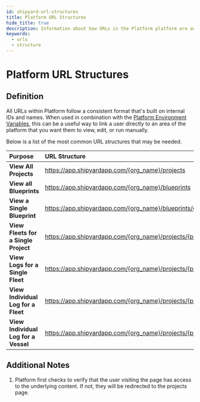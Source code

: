 ```yaml
---
id: shipyard-url-structures
title: Platform URL Structures
hide_title: true
description: Information about how URLs in the Platform platform are automatically generated with IDs.
keywords:
  - urls
  - structure
---
```


# Platform URL Structures

## Definition

All URLs within Platform follow a consistent format that's built on internal IDs and names. When used in combination with the [Platform Environment Variables](environment-variables/environment-variables-overview.md), this can be a useful way to link a user directly to an area of the platform that you want them to view, edit, or run manually.

Below is a list of the most common URL structures that may be needed.

| Purpose                              | URL Structure                                                                                      |
| :----------------------------------- | :------------------------------------------------------------------------------------------------- |
| **View All Projects**                | https://app.shipyardapp.com/{org_name}/projects                                                   |
| **View all Blueprints**              | https://app.shipyardapp.com/{org_name}/blueprints                                                 |
| **View a Single Blueprint**          | https://app.shipyardapp.com/{org_name}/blueprints/{blueprint_id}                                 |
| **View Fleets for a Single Project** | https://app.shipyardapp.com/{org_name}/projects/{project_id}/fleets                              |
| **View Logs for a Single Fleet**     | https://app.shipyardapp.com/{org_name}/projects/{project_id}/fleets/{fleet_id}/logs             |
| **View Individual Log for a Fleet**  | https://app.shipyardapp.com/{org_name}/projects/{project_id}/fleets/{fleet_id}/logs/{fleet_log_id}   |
| **View Individual Log for a Vessel** | https://app.shipyardapp.com/{org_name}/projects/{project_id}/fleets/{fleet_id}/logs/{fleet_log_id}/{vessel_log_id} |

## Additional Notes

1. Platform first checks to verify that the user visiting the page has access to the underlying content. If not, they will be redirected to the projects page.
